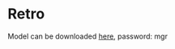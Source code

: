 # Retro

Model can be downloaded [here](https://rec.ustc.edu.cn/share/ec597010-da7b-11ec-a2a3-b3b307773e29), password: mgr
